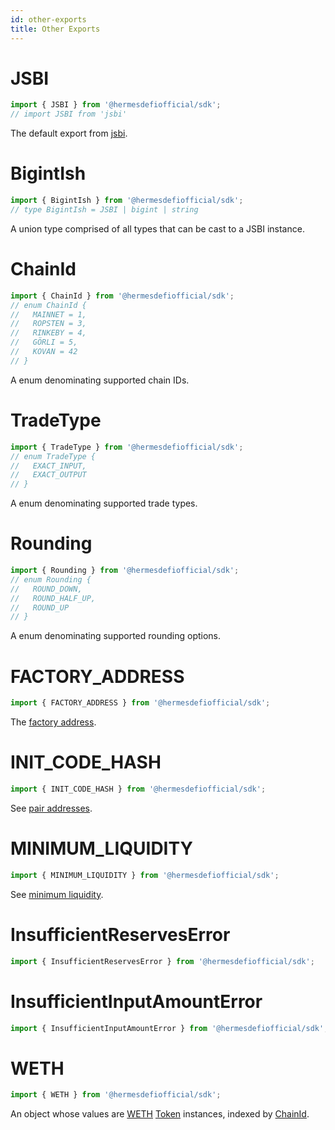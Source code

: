 ```yaml
---
id: other-exports
title: Other Exports
---
```


# JSBI

```typescript
import { JSBI } from '@hermesdefiofficial/sdk';
// import JSBI from 'jsbi'
```

The default export from [jsbi](https://github.com/GoogleChromeLabs/jsbi).

# BigintIsh

```typescript
import { BigintIsh } from '@hermesdefiofficial/sdk';
// type BigintIsh = JSBI | bigint | string
```

A union type comprised of all types that can be cast to a JSBI instance.

# ChainId

```typescript
import { ChainId } from '@hermesdefiofficial/sdk';
// enum ChainId {
//   MAINNET = 1,
//   ROPSTEN = 3,
//   RINKEBY = 4,
//   GÖRLI = 5,
//   KOVAN = 42
// }
```

A enum denominating supported chain IDs.

# TradeType

```typescript
import { TradeType } from '@hermesdefiofficial/sdk';
// enum TradeType {
//   EXACT_INPUT,
//   EXACT_OUTPUT
// }
```

A enum denominating supported trade types.

# Rounding

```typescript
import { Rounding } from '@hermesdefiofficial/sdk';
// enum Rounding {
//   ROUND_DOWN,
//   ROUND_HALF_UP,
//   ROUND_UP
// }
```

A enum denominating supported rounding options.

# FACTORY_ADDRESS

```typescript
import { FACTORY_ADDRESS } from '@hermesdefiofficial/sdk';
```

The [factory address](../../../protocol/V2/reference/smart-contracts/factory#address).

# INIT_CODE_HASH

```typescript
import { INIT_CODE_HASH } from '@hermesdefiofficial/sdk';
```

See [pair addresses](../../../protocol/V2/guides/smart-contract-integration/getting-pair-addresses).

# MINIMUM_LIQUIDITY

```typescript
import { MINIMUM_LIQUIDITY } from '@hermesdefiofficial/sdk';
```

See [minimum liquidity](../../../protocol/V2/reference/smart-contracts/pair#minimum-liquidity).

# InsufficientReservesError

```typescript
import { InsufficientReservesError } from '@hermesdefiofficial/sdk';
```

# InsufficientInputAmountError

```typescript
import { InsufficientInputAmountError } from '@hermesdefiofficial/sdk';
```

# WETH

```typescript
import { WETH } from '@hermesdefiofficial/sdk';
```

An object whose values are [WETH](../../../protocol/V2/reference/smart-contracts/router-02#weth) [Token](token) instances, indexed by [ChainId](#chainid).
